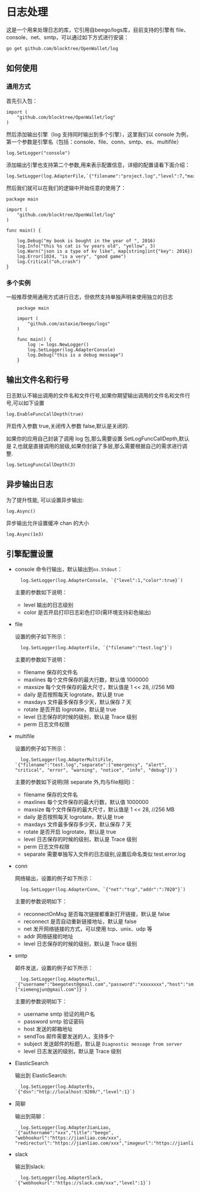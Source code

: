 
# 日志处理

这是一个用来处理日志的库，它引用自beego/logs库，目前支持的引擎有 file、console、net、smtp，可以通过如下方式进行安装：

	go get github.com/blocktree/OpenWallet/log

## 如何使用

### 通用方式
首先引入包：

	import (
		"github.com/blocktree/OpenWallet/log"
	)

然后添加输出引擎（log 支持同时输出到多个引擎），这里我们以 console 为例，第一个参数是引擎名（包括：console、file、conn、smtp、es、multifile）

	log.SetLogger("console")

添加输出引擎也支持第二个参数,用来表示配置信息，详细的配置请看下面介绍：

    log.SetLogger(log.AdapterFile,`{"filename":"project.log","level":7,"maxlines":0,"maxsize":0,"daily":true,"maxdays":10}`)

然后我们就可以在我们的逻辑中开始任意的使用了：


    package main

    import (
    	"github.com/blocktree/OpenWallet/log"
    )

    func main() {

        log.Debug("my book is bought in the year of ", 2016)
     	log.Info("this %s cat is %v years old", "yellow", 3)
     	log.Warn("json is a type of kv like", map[string]int{"key": 2016})
       	log.Error(1024, "is a very", "good game")
       	log.Critical("oh,crash")
    }

### 多个实例
一般推荐使用通用方式进行日志，但依然支持单独声明来使用独立的日志

        package main

        import (
        	"github.com/astaxie/beego/logs"
        )

        func main() {
        	log := logs.NewLogger()
        	log.SetLogger(log.AdapterConsole)
        	log.Debug("this is a debug message")
        }



## 输出文件名和行号

日志默认不输出调用的文件名和文件行号,如果你期望输出调用的文件名和文件行号,可以如下设置

	log.EnableFuncCallDepth(true)

开启传入参数 true,关闭传入参数 false,默认是关闭的.

如果你的应用自己封装了调用 log 包,那么需要设置 SetLogFuncCallDepth,默认是 2,也就是直接调用的层级,如果你封装了多层,那么需要根据自己的需求进行调整.

	log.SetLogFuncCallDepth(3)

## 异步输出日志

为了提升性能, 可以设置异步输出:

    log.Async()

异步输出允许设置缓冲 chan 的大小

    log.Async(1e3)

## 引擎配置设置

- console
        命令行输出，默认输出到`os.Stdout`：
	
		log.SetLogger(log.AdapterConsole, `{"level":1,"color":true}`)
		
	主要的参数如下说明：
	- level 输出的日志级别
	- color 是否开启打印日志彩色打印(需环境支持彩色输出)
	
- file

	设置的例子如下所示：

		log.SetLogger(log.AdapterFile, `{"filename":"test.log"}`)

	主要的参数如下说明：
	- filename 保存的文件名
	- maxlines 每个文件保存的最大行数，默认值 1000000
	- maxsize 每个文件保存的最大尺寸，默认值是 1 << 28, //256 MB
	- daily 是否按照每天 logrotate，默认是 true
	- maxdays 文件最多保存多少天，默认保存 7 天
	- rotate 是否开启 logrotate，默认是 true
	- level 日志保存的时候的级别，默认是 Trace 级别
	- perm 日志文件权限

- multifile

	设置的例子如下所示：

		log.SetLogger(log.AdapterMultiFile, `{"filename":"test.log","separate":["emergency", "alert", "critical", "error", "warning", "notice", "info", "debug"]}`)

	主要的参数如下说明(除 separate 外,均与file相同)：
	- filename 保存的文件名
	- maxlines 每个文件保存的最大行数，默认值 1000000
	- maxsize 每个文件保存的最大尺寸，默认值是 1 << 28, //256 MB
	- daily 是否按照每天 logrotate，默认是 true
	- maxdays 文件最多保存多少天，默认保存 7 天
	- rotate 是否开启 logrotate，默认是 true
	- level 日志保存的时候的级别，默认是 Trace 级别
	- perm 日志文件权限
	- separate 需要单独写入文件的日志级别,设置后命名类似 test.error.log


- conn

	网络输出，设置的例子如下所示：

		log.SetLogger(log.AdapterConn, `{"net":"tcp","addr":":7020"}`)

	主要的参数说明如下：
	- reconnectOnMsg 是否每次链接都重新打开链接，默认是 false
	- reconnect 是否自动重新链接地址，默认是 false
	- net 发开网络链接的方式，可以使用 tcp、unix、udp 等
	- addr 网络链接的地址
	- level  日志保存的时候的级别，默认是 Trace 级别

- smtp

	邮件发送，设置的例子如下所示：

		log.SetLogger(log.AdapterMail, `{"username":"beegotest@gmail.com","password":"xxxxxxxx","host":"smtp.gmail.com:587","sendTos":["xiemengjun@gmail.com"]}`)

	主要的参数说明如下：
	- username smtp 验证的用户名
	- password smtp 验证密码
	- host  发送的邮箱地址
	- sendTos   邮件需要发送的人，支持多个
	- subject   发送邮件的标题，默认是 `Diagnostic message from server`
	- level 日志发送的级别，默认是 Trace 级别

- ElasticSearch

    输出到 ElasticSearch:

   		log.SetLogger(log.AdapterEs, `{"dsn":"http://localhost:9200/","level":1}`)

- 简聊

    输出到简聊：

    	log.SetLogger(log.AdapterJianLiao, `{"authorname":"xxx","title":"beego", "webhookurl":"https://jianliao.com/xxx", "redirecturl":"https://jianliao.com/xxx","imageurl":"https://jianliao.com/xxx","level":1}`)

- slack

    输出到slack:

        log.SetLogger(log.AdapterSlack, `{"webhookurl":"https://slack.com/xxx","level":1}`)
